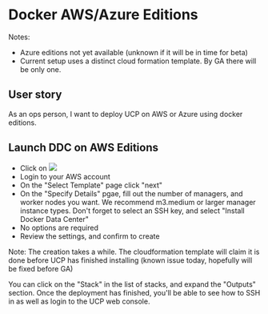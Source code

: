 # Docker AWS/Azure Editions

Notes:

* Azure editions not yet available (unknown if it will be in time for beta)
* Current setup uses a distinct cloud formation template.  By GA there will be only one.


## User story

As an ops person, I want to deploy UCP on AWS or Azure using docker
editions.

## Launch DDC on AWS Editions

* Click on [<img src=https://s3.amazonaws.com/cloudformation-examples/cloudformation-launch-stack.png>](https://console.aws.amazon.com/cloudformation/home?#/stacks/new?stackName=Docker&templateURL=https://s3.amazonaws.com/docker-for-aws/aws/alpha/aws-v1.12.0-rc3-beta1-ddc.json)
* Login to your AWS account
* On the "Select Template" page click "next"
* On the "Specify Details" pgae, fill out the number of managers, and worker nodes you want.  We recommend m3.medium or larger manager instance types.  Don't forget to select an SSH key, and select "Install Docker Data Center"
* No options are required
* Review the settings, and confirm to create

Note: The creation takes a while.  The cloudformation template will
claim it is done before UCP has finished installing (known issue today,
hopefully will be fixed before GA)

You can click on the "Stack" in the list of stacks, and expand the
"Outputs" section.  Once the deployment has finished, you'll be able to
see how to SSH in as well as login to the UCP web console.
